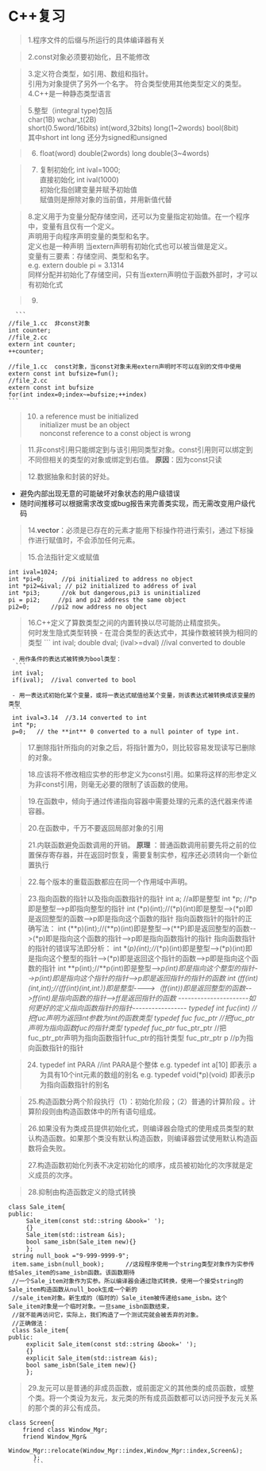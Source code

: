 # C++复习
> 1.程序文件的后缀与所运行的具体编译器有关

> 2.const对象必须要初始化，且不能修改

> 3.定义符合类型，如引用、数组和指针。  
    引用为对象提供了另外一个名字。
	符合类型使用其他类型定义的类型。
> 4.C++是一种静态类型语言

> 5.整型（integral type)包括  
    char(1B) wchar_t(2B)  
    short(0.5word/16bits)  int(word,32bits)  long(1~2words) 
    bool(8bit)  
    其中short int  long 还分为signed和unsigned
	
> 6.  float(word)  double(2words) long double(3~4words)

> 7. 复制初始化   int ival=1000;  
     直接初始化   int ival(1000)  
	 初始化指创建变量并赋予初始值  
	 赋值则是擦除对象的当前值，并用新值代替
	 
> 8.定义用于为变量分配存储空间，还可以为变量指定初始值。在一个程序中，变量有且仅有一个定义。  
    声明用于向程序声明变量的类型和名字。  
	定义也是一种声明
	当extern声明有初始化式也可以被当做是定义。  
	变量有三要素：存储空间、类型和名字。  
	e.g. extern double pi = 3.1314  
	同样分配并初始化了存储空间，只有当extern声明位于函数外部时，才可以有初始化式
	
> 9.  

      ```
    //file_1.cc  非const对象
	int counter;
	//file_2.cc
	extern int counter;
	++counter;
	
	//file_1.cc  const对象，当const对象未用extern声明时不可以在别的文件中使用
	extern const int bufsize=fun();
	//file_2.cc
	extern const int bufsize
	for(int index=0;index~=bufsize;++index)
	```

> 10. a reference must be initialized  
      initializer must be an object  
	  nonconst reference to a const object is wrong

> 11.非const引用只能绑定到与该引用同类型对象。const引用则可以绑定到不同但相关的类型的对象或绑定到右值。 **原因**：因为const只读

> 12.数据抽象和封装的好处。  
   - 避免内部出现无意的可能破坏对象状态的用户级错误
   - 随时间推移可以根据需求改变或bug报告来完善类实现，而无需改变用户级代码
   
> 14.**vector**：必须是已存在的元素才能用下标操作符进行索引，通过下标操作进行赋值时，不会添加任何元素。

> 15.合法指针定义或赋值  
  ```
  int ival=1024;
  int *pi=0;     //pi initialized to address no object
  int *pi2=&ival; // pi2 initialized to address of ival
  int *pi3;      //ok but dangerous,pi3 is uninitialized
  pi = pi2;     //pi and pi2 address the same object
  pi2=0;      //pi2 now address no object
  ```
> 16.C++定义了算数类型之间的内置转换以尽可能防止精度损失。  
     何时发生隐式类型转换
	 - 在混合类型的表达式中，其操作数被转换为相同的类型
	  ```
	 int ival;
	 double dval;
	 (ival>=dval) //ival converted to double
	 
	 - 用作条件的表达式被转换为bool类型：
	  ```
	 int ival;
	 if(ival);  //ival converted to bool
	 
	 - 用一表达式初始化某个变量，或将一表达式赋值给某个变量，则该表达式被转换成该变量的类型
	 ```
	 int ival=3.14  //3.14 converted to int
	 int *p;
	 p=0;   // the **int** 0 converted to a null pointer of type int.
	 
> 17.删除指针所指向的对象之后，将指针置为0，则比较容易发现读写已删除的对象。

> 18.应该将不修改相应实参的形参定义为const引用。如果将这样的形参定义为非const引用，则毫无必要的限制了该函数的使用。

> 19.在函数中，倾向于通过传递指向容器中需要处理的元素的迭代器来传递容器。

> 20.在函数中，千万不要返回局部对象的引用

> 21.内联函数避免函数调用的开销。 **原理** ：普通函数调用前要先将之前的位置保存寄存器，并在返回时恢复，需要复制实参，程序还必须转向一个新位置执行

> 22.每个版本的重载函数都应在同一个作用域中声明。


> 23.指向函数的指针以及指向函数指针的指针
int a; //a即是整型
int *p; //*p即是整型-->p即指向整型的指针
int (*p)(int);//(*p)(int)即是整型-->(*p)即是返回整型的函数-->p即是指向这个函数的指针
指向函数指针的指针的正确写法：
int (**p)(int);//(**p)(int)即是整型-->(**P)即是返回整型的函数-->(*p)即是指向这个函数的指针-->p即是指向函数指针的指针
指向函数指针的指针的错误写法即分析：
int *(*p)(int);//*(*p)(int)即是整型-->(*p)(int)即是指向这个整型的指针-->(*p)即是返回这个指针的函数-->p即是指向这个函数的指针
int **p(int);//**p(int)即是整型-->*p(int)即是指向这个整型的指针-->p(int)即是指向这个指针的指针-->p即是返回指针的指针的函数
int (*ff(int)(int*,int);//(*ff(int)(int*,int）)即是整型---->（*ff(int))即是返回整型的函数-->ff(int)是指向函数的指针-->ff是返回指针的函数
----------------------如何更好的定义指向函数指针的指针-----------------
typedef int fuc(int)    //把fuc声明为返回int参数为int的函数类型
typedef fuc* fuc_ptr     //把fuc_ptr声明为指向函数fuc的指针类型
typedef fuc_ptr* fuc_ptr_ptr  //把fuc_ptr_ptr声明为指向函数指针fuc_ptr的指针类型
fuc_ptr_ptr p   //p为指向函数指针的指针

> 24.  typedef int PARA   //int PARA是个整体
      e.g. typedef int a[10]    即表示 a为具有10个int元素的数组的别名
	  e.g. typedef void(*p)(void)  即表示p为指向函数指针的别名

> 25.构造函数分两个阶段执行（1）：初始化阶段；（2）普通的计算阶段 。计算阶段则由构造函数体中的所有语句组成。

> 26.如果没有为类成员提供初始化式，则编译器会隐式的使用成员类型的默认构造函数。如果那个类没有默认构造函数，则编译器尝试使用默认构造函数将会失败。

> 27.构造函数初始化列表不决定初始化的顺序，成员被初始化的次序就是定义成员的次序。

> 28.抑制由构造函数定义的隐式转换

```
class Sale_item{
public: 
     Sale_item(const std::string &book=' ');
     {}
     Sale_item(std::istream &is);
     bool same_isbn(Sale_item new){}
     };
 string null_book ="9-999-9999-9";
 item.same_isbn(null_book);      //这段程序使用一个string类型对象作为实参传给Sales_item的same_isbn函数。该函数期待
 //一个Sale_item对象作为实参。所以编译器会通过隐式转换，使用一个接受string的Sale_item构造函数从null_book生成一个新的
 //sale_item对象。新生成的（临时的）Sale_item被传递给same_isbn。这个Sale_item对象是一个临时对象。一旦same_isbn函数结束，
 //就不能再访问它，实际上，我们构造了一个测试完就会被丢弃的对象。
 //正确做法：
 class Sale_item{
public: 
     explicit Sale_item(const std::string &book=' ');
     {}
     explicit Sale_item(std::istream &is);
     bool same_isbn(Sale_item new){}
     };
 ```
> 29.友元可以是普通的非成员函数，或前面定义的其他类的成员函数，或整个类。将一个类设为友元，友元类的所有成员函数都可以访问授予友元关系的那个类的非公有成员。
```
class Screen{
    friend class Window_Mgr;
    friend Window_Mgr&
       Window_Mgr::relocate(Window_Mgr::index,Window_Mgr::index,Screen&);
       };
       ```
       
